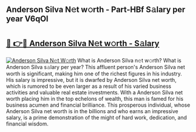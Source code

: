 ## Anderson Silva N𝚎t w𝚘rth - Part-HBf S𝚊lary per year V6qOl

# <h2><a href="http://gc3dc0.nevu.top/?p=Anderson+Silva">🔗 👉🔴 Anderson Silva N𝚎t w𝚘rth - S𝚊lary</a></h2>

[![Anderson Silva N𝚎t W𝚘rth](https://i.imgur.com/Oavwk0R.jpeg)](http://gc3dc0.nevu.top/?p=Anderson+Silva)
What is Anderson Silva n𝚎t w𝚘rth? What is Anderson Silva s𝚊lary per year?
This affluent person's Anderson Silva net worth is significant, making him one of the richest figures in his industry. His salary is impressive, but it is dwarfed by Anderson Silva net worth, which is rumored to be even larger as a result of his varied business activities and valuable real estate investments. With a Anderson Silva net worth placing him in the top echelons of wealth, this man is famed for his business acumen and financial brilliance. This prosperous individual, whose Anderson Silva net worth is in the billions and who earns an impressive salary, is a prime demonstration of the might of hard work, dedication, and financial wisdom.

